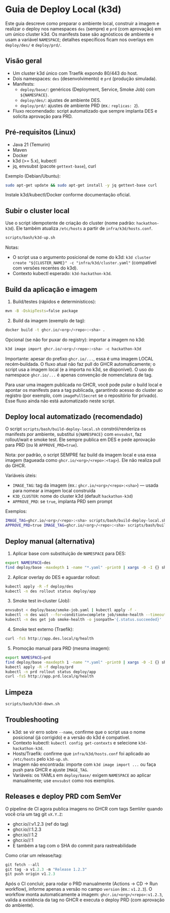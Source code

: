 # Guia de Deploy Local (k3d)

Este guia descreve como preparar o ambiente local, construir a imagem e realizar o deploy nos namespaces `des` (sempre) e `prd` (com aprovação) em um único cluster k3d. Os manifests base são agnósticos de ambiente e usam a variável `NAMESPACE`; detalhes específicos ficam nos overlays em `deploy/des/` e `deploy/prd/`.

## Visão geral

- Um cluster k3d único com Traefik expondo 80/443 do host.
- Dois namespaces: `des` (desenvolvimento) e `prd` (produção simulada).
- Manifests:
  - `deploy/base/`: genéricos (Deployment, Service, Smoke Job) com `${NAMESPACE}`.
  - `deploy/des/`: ajustes de ambiente DES.
  - `deploy/prd/`: ajustes de ambiente PRD (ex.: `replicas: 2`).
- Fluxo recomendado: script automatizado que sempre implanta DES e solicita aprovação para PRD.

## Pré‑requisitos (Linux)

- Java 21 (Temurin)
- Maven
- Docker
- k3d (>= 5.x), kubectl
- jq, envsubst (pacote `gettext-base`), curl

Exemplo (Debian/Ubuntu):

```bash
sudo apt-get update && sudo apt-get install -y jq gettext-base curl
```

Instale k3d/kubectl/Docker conforme documentação oficial.

## Subir o cluster local

Use o script idempotente de criação do cluster (nome padrão: `hackathon-k3d`). Ele também atualiza `/etc/hosts` a partir de `infra/k3d/hosts.conf`.

```bash
scripts/bash/k3d-up.sh
```

Notas:
- O script usa o argumento posicional de nome do k3d: `k3d cluster create "${CLUSTER_NAME}" -c "infra/k3d/cluster.yaml"` (compatível com versões recentes do k3d).
- Contexto kubectl esperado: `k3d-hackathon-k3d`.

## Build da aplicação e imagem

1) Build/testes (rápidos e determinísticos):

```bash
mvn -B -DskipTests=false package
```

2) Build da imagem (exemplo de tag):

```bash
docker build -t ghcr.io/<org>/<repo>:<sha> .
```

Opcional (se não for puxar do registry): importar a imagem no k3d:

```bash
k3d image import ghcr.io/<org>/<repo>:<sha> -c hackathon-k3d
```

Importante: apesar do prefixo `ghcr.io/...`, essa é uma imagem LOCAL recém‑buildada. O fluxo atual não faz pull do GHCR automaticamente; o script usa a imagem local (e a importa no k3d, se disponível). O uso do namespace `ghcr.io/...` é apenas convenção de nomenclatura de tag.

Para usar uma imagem publicada no GHCR, você pode pular o build local e apontar os manifests para a tag publicada, garantindo acesso do cluster ao registro (por exemplo, com `imagePullSecret` se o repositório for privado). Esse fluxo ainda não está automatizado neste script.

## Deploy local automatizado (recomendado)

O script `scripts/bash/build-deploy-local.sh` constrói/renderiza os manifests por ambiente, substitui `${NAMESPACE}` com `envsubst`, faz rollout/wait e smoke test. Ele sempre publica em DES e pede aprovação para PRD (ou lê `APPROVE_PRD=true`).

Nota: por padrão, o script SEMPRE faz build da imagem local e usa essa imagem (tagueada como `ghcr.io/<org>/<repo>:<tag>`). Ele não realiza pull do GHCR.

Variáveis úteis:
- `IMAGE_TAG`: tag da imagem (ex.: `ghcr.io/<org>/<repo>:<sha>`) — usada para nomear a imagem local construída
- `K3D_CLUSTER`: nome do cluster k3d (default `hackathon-k3d`)
- `APPROVE_PRD`: se `true`, implanta PRD sem prompt

Exemplos:

```bash
IMAGE_TAG=ghcr.io/<org>/<repo>:<sha> scripts/bash/build-deploy-local.sh
APPROVE_PRD=true IMAGE_TAG=ghcr.io/<org>/<repo>:<sha> scripts/bash/build-deploy-local.sh
```

## Deploy manual (alternativa)

1) Aplicar base com substituição de `NAMESPACE` para DES:

```bash
export NAMESPACE=des
find deploy/base -maxdepth 1 -name "*.yaml" -print0 | xargs -0 -I {} sh -c 'envsubst < "{}" | kubectl apply -f -'
```

2) Aplicar overlay do DES e aguardar rollout:

```bash
kubectl apply -R -f deploy/des
kubectl -n des rollout status deploy/app
```

3) Smoke test in‑cluster (Job):

```bash
envsubst < deploy/base/smoke-job.yaml | kubectl apply -f -
kubectl -n des wait --for=condition=complete job/smoke-health --timeout=60s
kubectl -n des get job smoke-health -o jsonpath='{.status.succeeded}'
```

4) Smoke test externo (Traefik):

```bash
curl -fsS http://app.des.local/q/health
```

5) Promoção manual para PRD (mesma imagem):

```bash
export NAMESPACE=prd
find deploy/base -maxdepth 1 -name "*.yaml" -print0 | xargs -0 -I {} sh -c 'envsubst < "{}" | kubectl apply -f -'
kubectl apply -R -f deploy/prd
kubectl -n prd rollout status deploy/app
curl -fsS http://app.prd.local/q/health
```

## Limpeza

```bash
scripts/bash/k3d-down.sh
```

## Troubleshooting

- k3d: se vir erro sobre `--name`, confirme que o script usa o nome posicional (já corrigido) e a versão do k3d é compatível.
- Contexto kubectl: `kubectl config get-contexts` e selecione `k3d-hackathon-k3d`.
- Hosts/Traefik: confirme que `infra/k3d/hosts.conf` foi aplicado ao `/etc/hosts` pelo `k3d-up.sh`.
- Imagem não encontrada: importe com `k3d image import ...` ou faça push para GHCR e ajuste `IMAGE_TAG`.
- Variáveis: os YAMLs em `deploy/base/` exigem `NAMESPACE` ao aplicar manualmente; use `envsubst` como nos exemplos.

## Releases e deploy PRD com SemVer

O pipeline de CI agora publica imagens no GHCR com tags SemVer quando você cria um tag git `vX.Y.Z`:

- ghcr.io/<org>/<repo>:v1.2.3 (ref do tag)
- ghcr.io/<org>/<repo>:1.2.3
- ghcr.io/<org>/<repo>:1.2
- ghcr.io/<org>/<repo>:1
- E também a tag com o SHA do commit para rastreabilidade

Como criar um release/tag:

```powershell
git fetch --all
git tag -a v1.2.3 -m "Release 1.2.3"
git push origin v1.2.3
```

Após o CI concluir, para rodar o PRD manualmente (Actions → CD → Run workflow), informe apenas a versão no campo `version` (ex.: `v1.2.3`). O workflow monta automaticamente a imagem: `ghcr.io/<org>/<repo>:v1.2.3`, valida a existência da tag no GHCR e executa o deploy PRD (com aprovação do ambiente).
